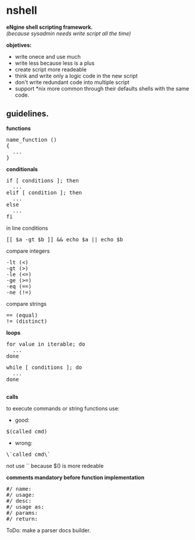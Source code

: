 nshell
======

**eNgine shell scripting framework.**  
*(because sysadmin needs write script all the time)*

**objetives:**
- write onece and use much
- write less because less is a plus
- create script more readeable
- think and write only a logic code in the new script 
- don't write redundant code into multiple script
- support *nix more common through their defaults shells with the same code.

guidelines.
-------------
**functions**
<pre>
name_function ()
{
  ...
}
</pre>
**conditionals**
<pre>
if [ conditions ]; then
  ...
elif [ condition ]; then
  ...
else
  ...
fi
</pre>
in line conditions
<pre>
[[ $a -gt $b ]] && echo $a || echo $b
</pre>
compare integers
<pre>
-lt (<)
-gt (>)
-le (<=)
-ge (>=)
-eq (==)
-ne (!=)
</pre>
compare strings
<pre>
== (equal)
!= (distinct)
</pre>
**loops**
<pre>
for value in iterable; do
  ...
done
</pre>

<pre>
while [ conditions ]; do
  ...
done

</pre>
**calls**

to execute commands or string functions use:
- good:
<pre>
$(called_cmd)
</pre>
- wrong:
<pre>
\`called_cmd\`
</pre> 
not use `` because $() is more redeable 

**comments mandatory before function implementation**
<pre>
#/ name:
#/ usage:
#/ desc:
#/ usage as:
#/ params:
#/ return:
</pre>
ToDo: make a parser docs builder.
